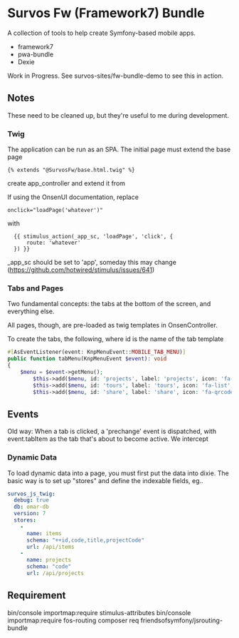 # Survos Fw (Framework7) Bundle

A collection of tools to help create Symfony-based mobile apps.

* framework7
* pwa-bundle
* Dexie

Work in Progress.  See survos-sites/fw-bundle-demo to see this in action.

## Notes

These need to be cleaned up, but they're useful to me during development.

### Twig

The application can be run as an SPA.  The initial page must extend the base page

    {% extends "@SurvosFw/base.html.twig" %}

create app_controller and extend it from 

If using the OnsenUI documentation, replace 

    onclick="loadPage('whatever')"
 
with 

      {{ stimulus_action(_app_sc, 'loadPage', 'click', {
          route: 'whatever'
      }) }}

_app_sc should be set to 'app', someday this may change (https://github.com/hotwired/stimulus/issues/641)

### Tabs and Pages

Two fundamental concepts: the tabs at the bottom of the screen, and everything else.

All pages, though, are pre-loaded as twig templates in OnsenController.  

To create the tabs, the following, where id is the name of the tab template

```php
#[AsEventListener(event: KnpMenuEvent::MOBILE_TAB_MENU)]
public function tabMenu(KnpMenuEvent $event): void
{
    $menu = $event->getMenu();
        $this->add($menu, id: 'projects', label: 'projects', icon: 'fa-list');
        $this->add($menu, id: 'tours', label: 'tours', icon: 'fa-list', badge: 'x');
        $this->add($menu, id: 'share', label: 'share', icon: 'fa-qrcode');

```

## Events

Old way:
When a tab is clicked, a 'prechange' event is dispatched, with  event.tabItem as the tab that's about to become active.  We intercept  

### Dynamic Data

To load dynamic data into a page, you must first put the data into dixie.  The basic way is to set up "stores" and define the indexable fields, eg..

```yaml
survos_js_twig:
  debug: true
  db: omar-db
  version: 7
  stores:
    -
      name: items
      schema: "++id,code,title,projectCode"
      url: /api/items
    -
      name: projects
      schema: "code"
      url: /api/projects
```



## Requirement

bin/console importmap:require stimulus-attributes
bin/console importmap:require fos-routing
composer req friendsofsymfony/jsrouting-bundle


